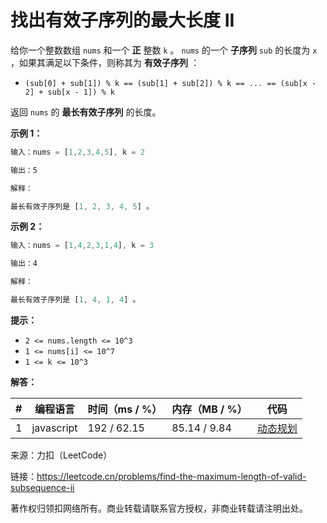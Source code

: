 # 找出有效子序列的最大长度 II

给你一个整数数组 `nums` 和一个 **正** 整数 `k` 。
`nums` 的一个 **子序列** `sub` 的长度为 `x` ，如果其满足以下条件，则称其为 **有效子序列** ：

- `(sub[0] + sub[1]) % k == (sub[1] + sub[2]) % k == ... == (sub[x - 2] + sub[x - 1]) % k`

返回 `nums` 的 **最长有效子序列** 的长度。

**示例 1：**

``` javascript
输入：nums = [1,2,3,4,5], k = 2

输出：5

解释：

最长有效子序列是 [1, 2, 3, 4, 5] 。
```

**示例 2：**

``` javascript
输入：nums = [1,4,2,3,1,4], k = 3

输出：4

解释：

最长有效子序列是 [1, 4, 1, 4] 。
```

**提示：**

- `2 <= nums.length <= 10^3`
- `1 <= nums[i] <= 10^7`
- `1 <= k <= 10^3`

**解答：**

**#**|**编程语言**|**时间（ms / %）**|**内存（MB / %）**|**代码**
------|----------|-----------------|----------------|--------
1|javascript|192 / 62.15|85.14 / 9.84|[动态规划](./javascript/ac_v1.js)

来源：力扣（LeetCode）

链接：https://leetcode.cn/problems/find-the-maximum-length-of-valid-subsequence-ii

著作权归领扣网络所有。商业转载请联系官方授权，非商业转载请注明出处。
